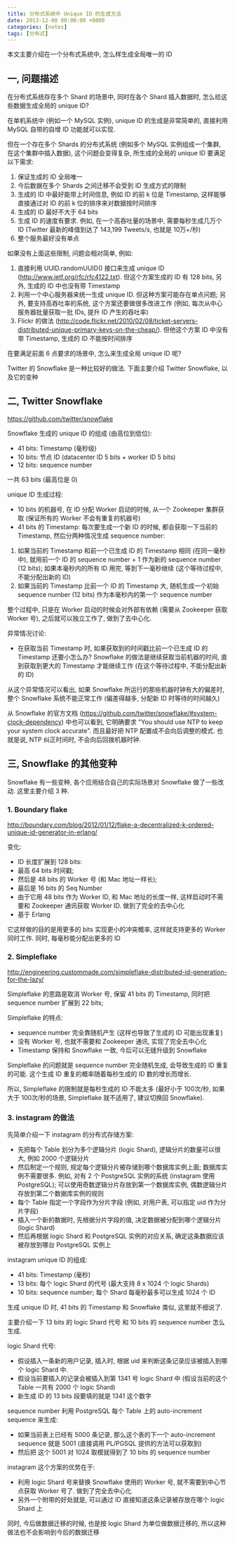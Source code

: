 ```yaml
---
title: 分布式系统中 Unique ID 的生成方法
date: 2013-12-08 00:00:00 +0800
categories: [notes]
tags: [分布式]
---
```


本文主要介绍在一个分布式系统中, 怎么样生成全局唯一的 ID

## 一, 问题描述

在分布式系统存在多个 Shard 的场景中, 同时在各个 Shard 插入数据时, 怎么给这些数据生成全局的 unique ID?

在单机系统中 (例如一个 MySQL 实例), unique ID 的生成是非常简单的, 直接利用 MySQL 自带的自增 ID 功能就可以实现.

但在一个存在多个 Shards 的分布式系统 (例如多个 MySQL 实例组成一个集群, 在这个集群中插入数据), 这个问题会变得复杂, 所生成的全局的 unique ID 要满足以下需求:

1. 保证生成的 ID 全局唯一
2. 今后数据在多个 Shards 之间迁移不会受到 ID 生成方式的限制
3. 生成的 ID 中最好能带上时间信息, 例如 ID 的前 k 位是 Timestamp, 这样能够直接通过对 ID 的前 k 位的排序来对数据按时间排序
4. 生成的 ID 最好不大于 64 bits
5. 生成 ID 的速度有要求. 例如, 在一个高吞吐量的场景中, 需要每秒生成几万个 ID (Twitter 最新的峰值到达了 143,199 Tweets/s, 也就是 10万+/秒)
6. 整个服务最好没有单点

如果没有上面这些限制, 问题会相对简单, 例如:

1. 直接利用 UUID.randomUUID() 接口来生成 unique ID (<http://www.ietf.org/rfc/rfc4122.txt>). 但这个方案生成的 ID 有 128 bits, 另外, 生成的 ID 中也没有带 Timestamp
2. 利用一个中心服务器来统一生成 unique ID. 但这种方案可能存在单点问题; 另外, 要支持高吞吐率的系统, 这个方案还要做很多改进工作 (例如, 每次从中心服务器批量获取一批 IDs, 提升 ID 产生的吞吐率)
3. Flickr 的做法 (<http://code.flickr.net/2010/02/08/ticket-servers-distributed-unique-primary-keys-on-the-cheap/>). 但他这个方案 ID 中没有带 Timestamp, 生成的 ID 不能按时间排序

在要满足前面 6 点要求的场景中, 怎么来生成全局 unique ID 呢?

Twitter 的 Snowflake 是一种比较好的做法. 下面主要介绍 Twitter Snowflake, 以及它的变种

## 二, Twitter Snowflake

<https://github.com/twitter/snowflake>

Snowflake 生成的 unique ID 的组成 (由高位到低位):

* 41 bits: Timestamp (毫秒级)
* 10 bits: 节点 ID (datacenter ID 5 bits + worker ID 5 bits)
* 12 bits: sequence number

一共 63 bits (最高位是 0)

unique ID 生成过程:

* 10 bits 的机器号, 在 ID 分配 Worker 启动的时候, 从一个 Zookeeper 集群获取 (保证所有的 Worker 不会有重复的机器号)
* 41 bits 的 Timestamp: 每次要生成一个新 ID 的时候, 都会获取一下当前的 Timestamp, 然后分两种情况生成 sequence number:

 1. 如果当前的 Timestamp 和前一个已生成 ID 的 Timestamp 相同 (在同一毫秒中), 就用前一个 ID 的 sequence number + 1 作为新的 sequence number (12 bits); 如果本毫秒内的所有 ID 用完, 等到下一毫秒继续 (这个等待过程中, 不能分配出新的 ID)
 2. 如果当前的 Timestamp 比前一个 ID 的 Timestamp 大, 随机生成一个初始 sequence number (12 bits) 作为本毫秒内的第一个 sequence number

整个过程中, 只是在 Worker 启动的时候会对外部有依赖 (需要从 Zookeeper 获取 Worker 号), 之后就可以独立工作了, 做到了去中心化.

异常情况讨论:

* 在获取当前 Timestamp 时, 如果获取到的时间戳比前一个已生成 ID 的 Timestamp 还要小怎么办? Snowflake 的做法是继续获取当前机器的时间, 直到获取到更大的 Timestamp 才能继续工作 (在这个等待过程中, 不能分配出新的 ID)

从这个异常情况可以看出, 如果 Snowflake 所运行的那些机器时钟有大的偏差时, 整个 Snowflake 系统不能正常工作 (偏差得越多, 分配新 ID 时等待的时间越久)

从 Snowflake 的官方文档 (<https://github.com/twitter/snowflake/#system-clock-dependency>) 中也可以看到, 它明确要求 "You should use NTP to keep your system clock accurate". 而且最好把 NTP 配置成不会向后调整的模式. 也就是说, NTP 纠正时间时,  不会向后回拨机器时钟.

## 三, Snowflake 的其他变种

Snowflake  有一些变种, 各个应用结合自己的实际场景对 Snowflake 做了一些改动. 这里主要介绍 3 种.

### 1. Boundary flake

<http://boundary.com/blog/2012/01/12/flake-a-decentralized-k-ordered-unique-id-generator-in-erlang/>

变化:

* ID 长度扩展到 128 bits:
* 最高 64 bits 时间戳;
* 然后是 48 bits 的 Worker 号 (和 Mac 地址一样长);
* 最后是 16 bits 的 Seq Number
* 由于它用 48 bits 作为 Worker ID, 和 Mac 地址的长度一样, 这样启动时不需要和 Zookeeper 通讯获取 Worker ID. 做到了完全的去中心化
* 基于 Erlang

它这样做的目的是用更多的 bits 实现更小的冲突概率, 这样就支持更多的 Worker 同时工作. 同时, 每毫秒能分配出更多的 ID

### 2. Simpleflake

<http://engineering.custommade.com/simpleflake-distributed-id-generation-for-the-lazy/>

Simpleflake 的思路是取消 Worker 号, 保留 41 bits 的 Timestamp, 同时把 sequence number 扩展到 22 bits;

Simpleflake 的特点:

* sequence number 完全靠随机产生 (这样也导致了生成的 ID 可能出现重复)
* 没有 Worker 号, 也就不需要和 Zookeeper 通讯, 实现了完全去中心化
* Timestamp 保持和 Snowflake 一致, 今后可以无缝升级到 Snowflake

Simpleflake 的问题就是 sequence number 完全随机生成, 会导致生成的 ID 重复的可能.
这个生成 ID 重复的概率随着每秒生成的 ID 数的增长而增长.

所以, Simpleflake 的限制就是每秒生成的 ID 不能太多 (最好小于 100次/秒, 如果大于 100次/秒的场景, Simpleflake 就不适用了, 建议切换回 Snowflake).

### 3. instagram 的做法

先简单介绍一下 instagram 的分布式存储方案:

* 先把每个 Table 划分为多个逻辑分片 (logic Shard), 逻辑分片的数量可以很大, 例如 2000 个逻辑分片
* 然后制定一个规则, 规定每个逻辑分片被存储到哪个数据库实例上面; 数据库实例不需要很多. 例如, 对有 2 个 PostgreSQL 实例的系统 (instagram 使用 PostgreSQL); 可以使用奇数逻辑分片存放到第一个数据库实例, 偶数逻辑分片存放到第二个数据库实例的规则
* 每个 Table 指定一个字段作为分片字段 (例如, 对用户表, 可以指定 uid 作为分片字段)
* 插入一个新的数据时, 先根据分片字段的值, 决定数据被分配到哪个逻辑分片 (logic Shard)
* 然后再根据 logic Shard 和 PostgreSQL 实例的对应关系, 确定这条数据应该被存放到哪台 PostgreSQL 实例上

instagram unique ID 的组成:

* 41 bits: Timestamp (毫秒)
* 13 bits: 每个 logic Shard 的代号 (最大支持 8 x 1024 个 logic Shards)
* 10 bits: sequence number; 每个 Shard 每毫秒最多可以生成 1024 个 ID

生成 unique ID 时, 41 bits 的 Timestamp 和 Snowflake 类似, 这里就不细说了.

主要介绍一下 13 bits 的 logic Shard 代号 和 10 bits 的 sequence number 怎么生成.

logic Shard 代号:

* 假设插入一条新的用户记录, 插入时, 根据 uid 来判断这条记录应该被插入到哪个  logic Shard 中.
* 假设当前要插入的记录会被插入到第 1341 号  logic Shard 中 (假设当前的这个 Table 一共有 2000 个  logic Shard)
* 新生成 ID 的 13 bits 段要填的就是 1341 这个数字

sequence number 利用 PostgreSQL 每个 Table 上的 auto-increment sequence 来生成:

* 如果当前表上已经有 5000 条记录, 那么这个表的下一个 auto-increment sequence 就是 5001 (直接调用 PL/PGSQL 提供的方法可以获取到)
* 然后把 这个 5001 对 1024 取模就得到了 10 bits 的 sequence number

instagram 这个方案的优势在于:

* 利用  logic Shard 号来替换 Snowflake 使用的 Worker 号, 就不需要到中心节点获取 Worker 号了. 做到了完全去中心化
* 另外一个附带的好处就是, 可以通过 ID 直接知道这条记录被存放在哪个  logic Shard 上

同时, 今后做数据迁移的时候, 也是按  logic Shard 为单位做数据迁移的, 所以这种做法也不会影响到今后的数据迁移
